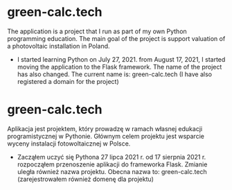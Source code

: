 # green-calc.tech
The application is a project that I run as part of my own Python programming education. 
The main goal of the project is support valuation of a photovoltaic installation in Poland.
- I started learning Python on July 27, 2021.
from August 17, 2021, I started moving the application to the Flask framework. The name of the project has also changed.
The current name is: green-calc.tech (I have also registered a domain for the project)

# green-calc.tech
Aplikacja jest projektem, który prowadzę w ramach własnej edukacji programistycznej w Pythonie.
Głównym celem projektu jest wsparcie wyceny instalacji fotowoltaicznej w Polsce.
- Zacząłem uczyć się Pythona 27 lipca 2021 r.
od 17 sierpnia 2021 r. rozpocząłem przenoszenie aplikacji do frameworka Flask. Zmianie uległa również nazwa projektu. 
Obecna nazwa to: green-calc.tech (zarejestrowałem również domenę dla projektu)